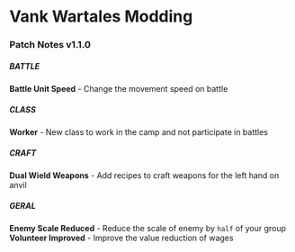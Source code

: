 # Vank Wartales Modding

### Patch Notes v1.1.0

##### BATTLE
**Battle Unit Speed** - Change the movement speed on battle

##### CLASS
**Worker** - New class to work in the camp and not participate in battles

##### CRAFT
**Dual Wield Weapons** - Add recipes to craft weapons for the left hand on anvil

##### GERAL
**Enemy Scale Reduced** - Reduce the scale of enemy by `half` of your group
**Volunteer Improved** - Improve the value reduction of wages
